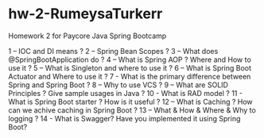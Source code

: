 # hw-2-RumeysaTurkerr
Homework 2 for Paycore Java Spring Bootcamp

1 – IOC and DI means ?​
2 – Spring Bean Scopes ?​
3 – What does @SpringBootApplication do ?​
4 – What is Spring AOP ? Where and How to use it ?​
5 – What is Singleton and where to use it ?​
6 – What is Spring Boot Actuator and Where to use it ?​
7 - What is the primary difference between Spring and Spring Boot ?​
8 – Why to use VCS ?​
9 – What are SOLID Principles ? Give sample usages in Java ?​
10 - What is RAD model ?​
11 - What is Spring Boot starter ? How is it useful ?​
12 – What is Caching ? How can we achive caching in Spring Boot ?​
13 – What & How & Where & Why to logging ?​
14 - What is Swagger? Have you implemented it using Spring Boot?​
